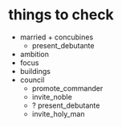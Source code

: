 # things to check

- married + concubines
  - present_debutante
- ambition
- focus
- buildings
- council
  - promote_commander
  - invite_noble
  - ? present_debutante
  - invite_holy_man

